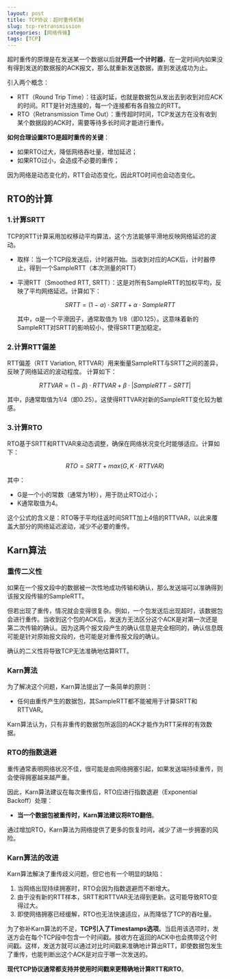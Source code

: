 ```yaml
---
layout: post
title: TCP协议：超时重传机制
slug: tcp-retransmission
categories: [网络传输]
tags: [TCP]
---
```


超时重传的原理是在发送某一个数据以后就**开启一个计时器**，在一定时间内如果没有得到发送的数据报的ACK报文，那么就重新发送数据，直到发送成功为止。

引入两个概念：
+ RTT（Round Trip Time）：往返时延，也就是数据包从发出去到收到对应ACK的时间。RTT是针对连接的，每一个连接都有各自独立的RTT。
+ RTO（Retransmission Time Out）：重传超时时间，TCP发送方在没有收到某个数据段的ACK时，需要等待多长时间才能进行重传。

**如何合理设置RTO是超时重传的关键**：
+ 如果RTO过大，降低网络吞吐量，增加延迟；
+ 如果RTO过小，会造成不必要的重传；

因为网络是动态变化的，RTT会动态变化，因此RTO时间也会动态变化。



## RTO的计算

### 1.计算SRTT
TCP的RTT计算采用加权移动平均算法，这个方法能够平滑地反映网络延迟的波动。
+ 取样：当一个TCP段发送后，计时器开始。当收到对应的ACK后，计时器停止，得到一个SampleRTT（本次测量的RTT）
+ 平滑RTT（Smoothed RTT, SRTT）：这是对所有SampleRTT的加权平均，反映了平均网络延迟。计算如下：

    $$ SRTT=(1−α)⋅SRTT+α⋅SampleRTT $$

    其中，α是一个平滑因子，通常取值为 1/8（即0.125）。这意味着新的SampleRTT对SRTT的影响较小，使得SRTT更加稳定。

### 2.计算RTT偏差
RTT偏差（RTT Variation, RTTVAR）用来衡量SampleRTT与SRTT之间的差异，反映了网络延迟的波动程度。 计算如下：

$$ RTTVAR=(1−β)⋅RTTVAR+β⋅|SampleRTT−SRTT| $$

其中，β通常取值为1/4（即0.25）。这使得RTTVAR对新的SampleRTT变化较为敏感。

### 3.计算RTO
RTO基于SRTT和RTTVAR来动态调整，确保在网络状况变化时能够适应。计算如下：

$$ RTO=SRTT+max(G,  K⋅RTTVAR) $$

其中：
+ G是一个小的常数（通常为1秒），用于防止RTO过小；
+ K通常取值为4。

这个公式的含义是：RTO等于平均往返时间SRTT加上4倍的RTTVAR，以此来覆盖大部分的网络延迟波动，减少不必要的重传。

## Karn算法

### 重传二义性
如果在一个报文段中的数据被一次性地成功传输和确认，那么发送端可以准确得到该报文段传输的SampleRTT。

但若出现了重传，情况就会变得很复杂。例如，一个包发送后出现超时，该数据包会进行重传。当收到这个包的ACK后，发送方无法区分这个ACK是对第一次还是第二次传输的确认。因为这两个报文段产生的确认信息是完全相同的，确认信息既可能是针对原始报文段的，也可能是对重传报文段的确认。

确认的二义性将导致TCP无法准确地估算RTT。

### Karn算法

为了解决这个问题，Karn算法提出了一条简单的原则：

+ 任何由重传产生的数据包，其SampleRTT都不能被用于计算SRTT和RTTVAR。

Karn算法认为，只有非重传的数据包所返回的ACK才能作为RTT采样的有效数据。

### RTO的指数退避

重传通常表明网络状况不佳，很可能是由网络拥塞引起，如果发送端持续重传，则会使得拥塞越来越严重。

因此，Karn算法建议在每次重传后，RTO应进行指数退避（Exponential Backoff）处理：
+ **当一个数据包被重传时，Karn算法建议将RTO翻倍**。

通过增加RTO，Karn算法为网络提供了更多的恢复时间，减少了进一步拥塞的风险。

### Karn算法的改进
Karn算法解决了重传歧义问题，但它也有一个明显的缺陷：
1. 当网络出现持续拥塞时，RTO会因为指数退避而不断增大。
1. 由于没有新的RTT样本，SRTT和RTTVAR无法得到更新。这可能导致RTO变得过大。
1. 即使网络拥塞已经缓解，RTO也无法快速适应，从而降低了TCP的吞吐量。

为了弥补Karn算法的不足，**TCP引入了Timestamps选项**。当启用该选项时，发送方会在每个TCP段中包含一个时间戳。接收方在返回的ACK中也会携带这个时间戳。这样，发送方就可以通过对比时间戳来准确地计算出RTT，即使数据包发生了重传，也能判断出这个ACK是对应于哪一次发送的。

**现代TCP协议通常都支持并使用时间戳来更精确地计算RTT和RTO**。
